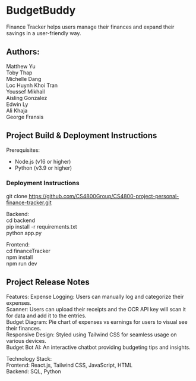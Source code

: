 # BudgetBuddy
Finance Tracker helps users manage their finances and expand their savings in a user-friendly way.

## Authors:
  Matthew Yu  
  Toby Thap  
  Michelle Dang  
  Loc Huynh 
  Khoi Tran  
  Youssef Mikhail  
  Aisling Gonzalez  
  Edwin Ly   
  Ali Khaja  
  George Fransis  
  
## Project Build & Deployment Instructions
Prerequisites: 
  - Node.js (v16 or higher)
  - Python (v3.9 or higher)

### Deployment Instructions

git clone <https://github.com/CS4800Group/CS4800-project-personal-finance-tracker.git>

Backend:  
cd backend  
pip install -r requirements.txt  
python app.py  

Frontend:  
cd financeTracker  
npm install  
npm run dev  

## Project Release Notes
Features:
  Expense Logging: Users can manually log and categorize their expenses.  
  Scanner: Users can upload their receipts and the OCR API key will scan it for data and add it to the entries.  
  Budget Diagram: Pie chart of expenses vs earnings for users to visual see their finances.  
  Responsive Design: Styled using Tailwind CSS for seamless usage on various devices.  
  Budget Bot AI: An interactive chatbot providing budgeting tips and insights.  
  
Technology Stack:  
  Frontend: React.js, Tailwind CSS, JavaScript, HTML  
  Backend: SQL, Python  


